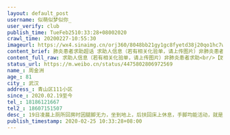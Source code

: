 ```yaml
---
layout: default_post
username: 似萌似梦似你_
user_verify: club
publish_time: TueFeb2510:33:28+08002020
crawl_time: 20200227-10:55:30
imageurl: https://wx4.sinaimg.cn/orj360/8048bb21gy1gc8fyetd38j20qo1hc7wh.jpg,https://wx1.sinaimg.cn/orj360/8048bb21gy1gc8fyfy321j21hc0qo4qp.jpg
content_brief: 肺炎患者求助超话 求助人信息（若有相关化验单，请上传图片）非肺炎患者求助【姓名】周金洲【年龄】81【所在城市】武汉【所在小区、社区】青山区111小区【患病时间】2020.02.19至今【联系方式】18186121667【其他紧急联系人】18607151507【病情描述】19日凌晨上厕所回房时因腿脚无力，坐到 ...全文
content_full_raw: 求助人信息（若有相关化验单，请上传图片）非肺炎患者求助<br/>【姓名】周金洲<br/>【年龄】81<br/>【所在城市】武汉<br/>【所在小区、社区】青山区111小区<br/>【患病时间】2020.02.19至今<br/>【联系方式】18186121667<br/>【其他紧急联系人】18607151507<br/>【病情描述】19日凌晨上厕所回房时因腿脚无力，坐到地上，后扶回床上休息，手脚均能活动，就是无力不想动，20日一天大部时间卧床休息，偶尔起床站一下，到阳台晒了20多分钟太阳，一天吃了三次稀食，浑身上下感觉无力。21日早晨7点半上厕所，双腿无力跪下去，还好自己撑起回到房间，浑身发抖，头冒虚汗，问他说没有力气。近几天嘴唇发乌。然后我们昨天好不容易联系上了医院，去了普仁，在普仁做检查，显示有感染，但不确定是不是肺炎，由于没有试剂盒，普通门诊不收治，发热门诊也没有位置，大半夜冷风吹的，我爸推着轮椅回来，只好等今天再去做测试。然后据说是要做两次测试才可以确定。目前我爷爷已经不能走路，昨天下楼都花了半小时才下去，我家住6楼，没有电梯，很困难才能下楼，求救命！！！！！！<spanclass="url-icon"><imgalt=[泪]src="//h5.sinaimg.cn/m/emoticon/icon/default/d_lei-1b4b02f8b1.png"style="width:1em;height:1em;"/></span><spanclass="url-icon"><imgalt=[泪]src="//h5.sinaimg.cn/m/emoticon/icon/default/d_lei-1b4b02f8b1.png"style="width:1em;height:1em;"/></span><spanclass="url-icon"><imgalt=[泪]src="//h5.sinaimg.cn/m/emoticon/icon/default/d_lei-1b4b02f8b1.png"style="width:1em;height:1em;"/></span><spanclass="url-icon"><imgalt=[泪]src="//h5.sinaimg.cn/m/emoticon/icon/default/d_lei-1b4b02f8b1.png"style="width:1em;height:1em;"/></span>下面是ct检查的结果，检查描述:<br/>右下肺见斑片状高密度影，边缘模糊。两肺见多发条索状高密度影，右下肺见点状致密影。心脏增大，主动脉及冠状动脉可见钙化影。纵隔内未见明显肿大淋巴结。双侧胸腔内后缘见新月形液性密度影。<br/>检查意见:<br/>1、右下肺感染性病变，建议治疗后复查。2、两肺多发纤维灶，右下肺点状钙化灶。3、心脏增大，主动脉及冠状动脉钙化。4、双侧少量胸腔积液。<br/>现在已经不知道该怎么办了，打了市长热线也没有用，爷爷已经基本无法进食，也讲不清楚话了，连续好多天了，实在是没有办法才占用肺炎求助通道<spanclass="url-icon"><imgalt=[泪]src="//h5.sinaimg.cn/m/emoticon/icon/default/d_lei-1b4b02f8b1.png"style="width:1em;height:1em;"/></span><spanclass="url-icon"><imgalt=[泪]src="//h5.sinaimg.cn/m/emoticon/icon/default/d_lei-1b4b02f8b1.png"style="width:1em;height:1em;"/></span><spanclass="url-icon"><imgalt=[泪]src="//h5.sinaimg.cn/m/emoticon/icon/default/d_lei-1b4b02f8b1.png"style="width:1em;height:1em;"/></span>
status_url: https://m.weibo.cn/status/4475802806972569
name_: 周金洲
age_: 81
city_: 武汉
address_: 青山区111小区
since_: 2020.02.19至今
tel_: 18186121667
tel2_: 18607151507
desc_: 19日凌晨上厕所回房时因腿脚无力，坐到地上，后扶回床上休息，手脚均能活动，就是无力不想动，20日一天大部时间卧床休息，偶尔起床站一下，到阳台晒了20多分钟太阳，一天吃了三次稀食，浑身上下感觉无力。21日早晨7点半上厕所，双腿无力跪下去，还好自己撑起回到房间，浑身发抖，头冒虚汗，问他说没有力气。近几天嘴唇发乌。然后我们昨天好不容易联系上了医院，去了普仁，在普仁做检查，显示有感染，但不确定是不是肺炎，由于没有试剂盒，普通门诊不收治，发热门诊也没有位置，大半夜冷风吹的，我爸推着轮椅回来，只好等今天再去做测试。然后据说是要做两次测试才可以确定。目前我爷爷已经不能走路，昨天下楼都花了半小时才下去，我家住6楼，没有电梯，很困难才能下楼，求救命！！！！！！<spanclass="url-icon"><imgalt=[泪]src="//h5.sinaimg.cn/m/emoticon/icon/default/d_lei-1b4b02f8b1.png"style="width1em;height1em;"/></span><spanclass="url-icon"><imgalt=[泪]src="//h5.sinaimg.cn/m/emoticon/icon/default/d_lei-1b4b02f8b1.png"style="width1em;height1em;"/></span><spanclass="url-icon"><imgalt=[泪]src="//h5.sinaimg.cn/m/emoticon/icon/default/d_lei-1b4b02f8b1.png"style="width1em;height1em;"/></span><spanclass="url-icon"><imgalt=[泪]src="//h5.sinaimg.cn/m/emoticon/icon/default/d_lei-1b4b02f8b1.png"style="width1em;height1em;"/></span>下面是ct检查的结果，检查描述右下肺见斑片状高密度影，边缘模糊。两肺见多发条索状高密度影，右下肺见点状致密影。心脏增大，主动脉及冠状动脉可见钙化影。纵隔内未见明显肿大淋巴结。双侧胸腔内后缘见新月形液性密度影。检查意见1、右下肺感染性病变，建议治疗后复查。2、两肺多发纤维灶，右下肺点状钙化灶。3、心脏增大，主动脉及冠状动脉钙化。4、双侧少量胸腔积液。现在已经不知道该怎么办了，打了市长热线也没有用，爷爷已经基本无法进食，也讲不清楚话了，连续好多天了，实在是没有办法才占用肺炎求助通道<spanclass="url-icon"><imgalt=[泪]src="//h5.sinaimg.cn/m/emoticon/icon/default/d_lei-1b4b02f8b1.png"style="width1em;height1em;"/></span><spanclass="url-icon"><imgalt=[泪]src="//h5.sinaimg.cn/m/emoticon/icon/default/d_lei-1b4b02f8b1.png"style="width1em;height1em;"/></span><spanclass="url-icon"><imgalt=[泪]src="//h5.sinaimg.cn/m/emoticon/icon/default/d_lei-1b4b02f8b1.png"style="width1em;height1em;"/></span>
publish_timestamp: 2020-02-25 10:33:28+08:00
---
```

